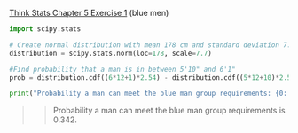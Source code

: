 [Think Stats Chapter 5 Exercise 1](http://greenteapress.com/thinkstats2/html/thinkstats2006.html#toc50) (blue men)

```python
import scipy.stats

# Create normal distribution with mean 178 cm and standard deviation 7.7 cm
distribution = scipy.stats.norm(loc=178, scale=7.7)

#Find probability that a man is in between 5'10" and 6'1"
prob = distribution.cdf((6*12+1)*2.54) - distribution.cdf((5*12+10)*2.54)

print("Probability a man can meet the blue man group requirements: {0:.3f}".format(prob))
```

>> Probability a man can meet the blue man group requirements is 0.342.
